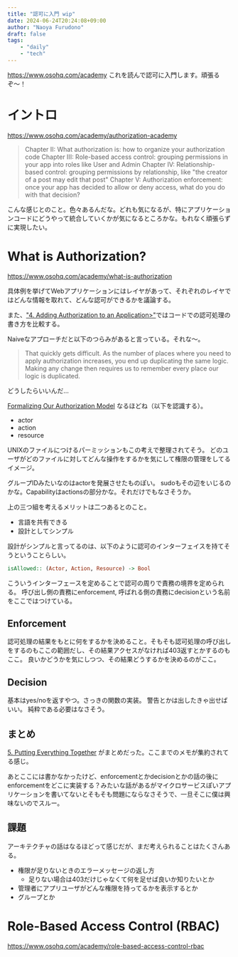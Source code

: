 ```yaml
---
title: "認可に入門 wip"
date: 2024-06-24T20:24:08+09:00
author: "Naoya Furudono"
draft: false
tags:
    - "daily"
    - "tech"
---
```


https://www.osohq.com/academy
これを読んで認可に入門します。頑張るぞ〜！

# イントロ

https://www.osohq.com/academy/authorization-academy

> Chapter II: What authorization is: how to organize your authorization code
> Chapter III: Role-based access control: grouping permissions in your app into roles like User and Admin
> Chapter IV: Relationship-based control: grouping permissions by relationship, like "the creator of a post may edit that post"
> Chapter V: Authorization enforcement: once your app has decided to allow or deny access, what do you do with that decision?

こんな感じとのこと。色々あるんだな。どれも気になるが、特にアプリケーションコードにどうやって統合していくかが気になるところかな。もれなく頑張らずに実現したい。

# What is Authorization?

https://www.osohq.com/academy/what-is-authorization

具体例を挙げてWebアプリケーションにはレイヤがあって、それぞれのレイヤではどんな情報を取れて、どんな認可ができるかを議論する。

また、["4. Adding Authorization to an Application>"](https://www.osohq.com/academy/what-is-authorization#authzlogic:~:text=4.%20Adding%20Authorization%20to%20an%20Application)ではコードでの認可処理の書き方を比較する。

Naiveなアプローチだと以下のつらみがあると言っている。それな〜。

> That quickly gets difficult. As the number of places where you need to apply authorization increases, you end up duplicating the same logic. Making any change then requires us to remember every place our logic is duplicated.

どうしたらいいんだ...

[Formalizing Our Authorization Model](https://www.osohq.com/academy/what-is-authorization#authzlogic:~:text=Formalizing%20Our%20Authorization%20Model) なるほどね（以下を認識する）。

- actor
- action
- resource

UNIXのファイルにつけるパーミッションもこの考えで整理されてそう。
どのユーザがどのファイルに対してどんな操作をするかを気にして権限の管理をしてるイメージ。

グループIDみたいなのはactorを発展させたものぽい。
sudoもその辺をいじるのかな。Capabilityはactionsの部分かな。それだけでもなさそうか。

上の三つ組を考えるメリットは二つあるとのこと。

- 言語を共有できる
- 設計としてシンプル

設計がシンプルと言ってるのは、以下のように認可のインターフェイスを持てそうということらしい。

```haskell
isAllowed:: (Actor, Action, Resource) -> Bool
```

こういうインターフェースを定めることで認可の周りで責務の境界を定められる。
呼び出し側の責務にenforcement, 呼ばれる側の責務にdecisionという名前をここではつけている。

## Enforcement

認可処理の結果をもとに何をするかを決めること。そもそも認可処理の呼び出しをするのもここの範囲だし、その結果アクセスがなければ403返すとかするのもここ。
良いかどうかを気にしつつ、その結果どうするかを決めるのがここ。

## Decision

基本はyes/noを返すやつ。さっきの関数の実装。
警告とかは出したきゃ出せばいい。
純粋である必要はなさそう。

## まとめ

[5. Putting Everything Together](https://www.osohq.com/academy/what-is-authorization#authzlogic:~:text=5.%20Putting%20Everything%20Together) がまとめだった。ここまでのメモが集約されてる感じ。

あとここには書かなかったけど、enforcementとかdecisionとかの話の後にenforcementをどこに実装する？みたいな話があるがマイクロサービスぽいアプリケーションを書いてないとそもそも問題にならなさそうで、一旦そこに僕は興味ないのでスルー。

## 課題

アーキテクチャの話はなるほどって感じだが、まだ考えられることはたくさんある。

- 権限が足りないときのエラーメッセージの返し方
    - 足りない場合は403だけじゃなくて何を足せば良いか知りたいとか
- 管理者にアプリユーザがどんな権限を持ってるかを表示するとか
- グループとか

# Role-Based Access Control (RBAC)

https://www.osohq.com/academy/role-based-access-control-rbac

